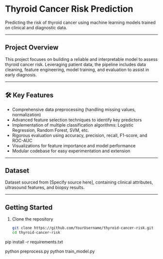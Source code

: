 # Thyroid Cancer Risk Prediction

Predicting the risk of thyroid cancer using machine learning models trained on clinical and diagnostic data.

---

##  Project Overview

This project focuses on building a reliable and interpretable model to assess thyroid cancer risk. Leveraging patient data, the pipeline includes data cleaning, feature engineering, model training, and evaluation to assist in early diagnosis.

---

## 🛠 Key Features

- Comprehensive data preprocessing (handling missing values, normalization)
- Advanced feature selection techniques to identify key predictors
- Implementation of multiple classification algorithms: Logistic Regression, Random Forest, SVM, etc.
- Rigorous evaluation using accuracy, precision, recall, F1-score, and ROC-AUC
- Visualizations for feature importance and model performance
- Modular codebase for easy experimentation and extension

---

## Dataset

Dataset sourced from [Specify source here], containing clinical attributes, ultrasound features, and biopsy results.

---

## Getting Started

1. Clone the repository  
   ```bash
   git clone https://github.com/YourUsername/thyroid-cancer-risk.git
   cd thyroid-cancer-risk
   
pip install -r requirements.txt

python preprocess.py
python train_model.py
